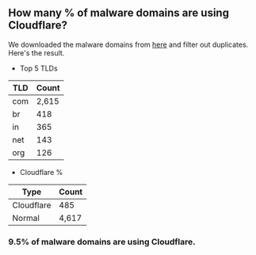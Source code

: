 ## How many % of malware domains are using Cloudflare?


We downloaded the malware domains from [here](https://urlhaus.abuse.ch) and filter out duplicates.
Here's the result.


[//]: # (start replacement)


- Top 5 TLDs

| TLD | Count |
| --- | --- |
| com | 2,615 |
| br | 418 |
| in | 365 |
| net | 143 |
| org | 126 |


- Cloudflare %

| Type | Count |
| --- | --- |
| Cloudflare | 485 |
| Normal | 4,617 |


### 9.5% of malware domains are using Cloudflare.